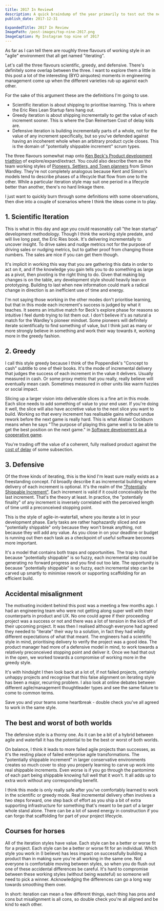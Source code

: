 ```yaml
---
title: 2017 In Review4
description: A quick braindump of the year primarily to test out the new blogging feature I built for my site.
publish_date: 2017-12-31

ExpandedTitle: 2017 In Review
ImagePath: /post-images/top-nine-2017.png
ImageCaption: My Instagram top nine of 2017
---
```

As far as I can tell there are roughly three flavours of working style in an "agile" environment that all get named "iterating".

Let's call the three flavours scientific, greedy, and defensive. There's definitely some overlap between the three. I want to explore them a little in this post a lot of the interesting (BYO airquotes) moments in engineering management come up when the different varieties rub up against each other.

For the sake of this argument these are the definitions I'm going to use.

* Scientific iteration is about shipping to prioritise learning. This is where the Eric Ries Lean Startup fans hang out.
* Greedy iteration is about shipping incrementally to get the value of each increment sooner. This is where the Dan Reinertsen Cost of delay kids are.
* Defensive iteration is building incrementally parts of a whole, not for the value of any increment specifically, but so you've defended against having an incoherent whole when an arbitrary product cycle closes. This is the domain of "potentially shippable increment" scrum types.

The three flavours somewhat map onto [Ken Beck's Product development triathlon](https://www.facebook.com/notes/kent-beck/the-product-development-triathlon/1215075478525314/) of explore/expand/extract. You could also describe them as the team working styles of [Pioneers, Settlers, and Town planners](http://blog.gardeviance.org/2015/03/on-pioneers-settlers-town-planners-and.html) from Simon Wardley. They're not completely analogous because Kent and Simon's models tend to describe phases of a lifecycle that flow from one to the other. While a particular iteration style may suit one period in a lifecycle better than another, there's no hard linkage there.

I just want to quickly burn through some definitions with some observations, then dive into a couple of scenarios where I think the ideas come in to play.

## 1. Scientific Iteration

This is what in this day and age you could reasonably call "the lean startup" development methodology. Though I think the working style predate, and will live long past, the Eric Ries book. It's delivering incrementally to uncover insight. To drive sales and nudge metrics not for the purpose of driving sales or nudging metrics, but to gather proof from changing those numbers. The sales are nice if you can get them though.

It's implicit in working this way that you are gathering this data in order to act on it, and if the knowledge you gain tells you to do something as large as a pivot, then pivoting is the right thing to do. Given that making big changes is on the table, any development style should heavily lean on prototyping. Building to last when new information could mark a radical change in direction is an inefficient use of time and energy.

I'm not saying those working in the other modes don't prioritise learning, but that in this mode each increment's success is judged by what it teaches. It seems an intuitive match for Beck's explore phase for reasons so intuitive I feel dumb trying to list them out. I don't believe it's as natural a match for the Wardley's pioneer mindset. Some pioneers will definitely iterate scientifically to find something of value, but I think just as many or more strongly believe in something and work their way towards it, working more in the greedy fashion.

## 2. Greedy

I call this style greedy because I think of the Poppendiek's "Concept to cash" subtitle to one of their books. It's the mode of incremental delivery that judges the success of each increment in the value it delivers. Usually measured in cash. Or some proxy metric that you really, really believe will eventually mean cash. Sometimes measured in other units like warm fuzzies or social impact.

Slicing up a larger vision into deliverable slices is a fine art in this mode. Each slice needs to add something of value to your end user. If you're doing it well, the slice will also have accretive value to the next slice you want to build. Working so that every increment has realisable gains without undue rework before the next game is really hard. This is what Alistair Cockburn means when he says "The purpose of playing this game well is to be able to get the best position on the next game." in [Software development as a cooperative game](http://alistair.cockburn.us/Software+development+as+a+cooperative+game).

You're trading off the value of a coherent, fully realised product against the [cost of delay](http://leanmagazine.net/lean/cost-of-delay-don-reinertsen/) of some subsection.

## 3. Defensive

Of the three kinds of iterating, this is the kind I'm least sure really exists as a freestanding concept. I'd broadly describe it as incremental building where delivery of each increment is optional. It's the realm of the ["Potentially Shippable Increment"](https://www.infoq.com/news/2008/02/done-shippable-quality). Each increment is valid if it could conceivably be the last increment. That's the theory at least. In practice, the "potentially finality" of any increment is inversely correlated with the perceived length of time until a preconceived stopping point.

This is the style of agile-in-waterfall, where you iterate a lot in your development phase. Early tasks are rather haphazardly sliced and are "potentially shippable" only because they won't break anything, not because they will add any value. As you close in on your deadline or budget is running out then each task as a checkpoint of useful software becomes more important.

It's a model that contains both traps and opportunities. The trap is that because "potentially shippable" is so fuzzy, each incremental step could be generating no forward progress and you find out too late. The opportunity is because "potentially shippable" is so fuzzy, each incremental step can be carved up smartly to minimise rework or supporting scaffolding for an efficient build.

## Accidental misalignment

The motivating incident behind this post was a meeting a few months ago. I had an engineering team who were not getting along super well with their counterparts in product and UX. No one could agree if their proceeding project was a success or not and there was a lot of tension in the kick off of their upcoming project. It was then I realised although everyone had agreed they needed to "iterate" their way to a solution, in fact they had wildly different expectations of what that meant. The engineers had a scientific style in mind, prioritising delivery to verify the project was a good idea. The product manager had more of a defensive model in mind, to work towards a relatively preconceived stopping point and deliver it. Once we had that out in the open, we worked towards a compromise of working more in the greedy style.

It's with hindsight I then look back at a lot of, if not failed projects, certainly unhappy projects and recognise that this false alignment on iterating style has been a major, recurring problem. I also look at online debates between different agile/management thoughtleader types and see the same failure to come to common terms.

Save you and your teams some heartbreak - double check you've all agreed to work in the same style.

## The best and worst of both worlds

The defensive style is a thorny one. As it can be a bit of a hybrid between agile and waterfall it has the potential to be the best or worst of both worlds.

On balance, I think it leads to more failed agile projects than successes, as it's the resting place of failed enterprise agile transformations. The "potentially shippable increment" in larger conservative environments creates so much cover to stop you properly learning to carve up work into real shippable increments. Even worse is if you go through the pantomime of each part being shippable knowing full well that it won't. It all adds up to extra work without any corresponding benefit.

I think this mode is only really safe after you've comfortably learned to work in the scientific or greedy mode. Real incremental delivery often involves a two steps forward, one step back of effort as you ship a bit of extra supporting infrastructure for something that's meant to be part of a larger whole stand alone. There can be a lot of saved energy in construction if you can forgo that scaffolding for part of your project lifecycle.

## Courses for horses

All of the iteration styles have value. Each style can be a better or worse fit for a project. Each style can be a better or worse fit for an individual. Which style you work in (I believe) has less impact on successfully building a product than in making sure you're all working in the same one. Not everyone is comfortable moving between styles, so when you do flush out one of these accidental differences be careful. It's hard to compromise between these working styles (without being  wasteful) so someone will need to pick a winner. Acknowledging the differences can go a long way towards smoothing them over.

In short: iteration can mean a few different things, each thing has pros and cons but misalignment is all cons, so double check you're all aligned and be kind to each other.

